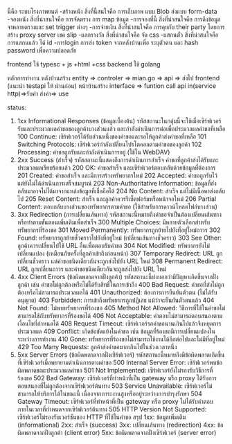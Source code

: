 นี้คือ ระบบโรงภาพยนต์
-สร้างหนัง สิ่งที่นี้สนใจคือ การเก็บภาพ แบบ Blob ส่งแบบ form-data
-จองหนัง สิ่งที่น่าสนใจคือ การจัดตราง การ map ข้อมูล
-การจองที่นี้ สิ่งที่น่าสนใจคือ การดึงข้อมูลจาหลายตรางและ set trigger ต่างๆ
-การจ่ายเงิน สิ่งที่น่าสนใจคือ การคุยกับ their party โดยการ สร้าง proxy server เชค slip
-แลกรางวัล สิ่งที่น่าสนใจคือ จัด css
-แสกนตั๋ว สิ่งที่น่าสนใจคือ การแสกนแล้ว ได้ id
-การlogin การส่ง token จากหลังบ้านเพื่อ ระบุตัวตน และ hash password เพื่อความปลอดภัย

frontend ใช้ typesc + js +html +css
backend ใช้ golang 

หลักการทำงาน
หลังบ้านสร้าง entity => controler => mian.go => api => ส่งไป frontend (แนะนำ testapi ให้ ผ่านก่อน)
หน้าบ้านสร้าง interface => funtion call api in(service http)=>รับค่า ส่งค่า=> use

status:
1. 1xx Informational Responses (ข้อมูลเบื้องต้น)
รหัสสถานะในกลุ่มนี้จะใช้เมื่อเซิร์ฟเวอร์รับและประมวลผลคำขอของลูกค้าบางส่วนแล้ว และกำลังดำเนินการต่อเพื่อประมวลผลคำขอที่เหลือ
100 Continue: เซิร์ฟเวอร์ได้รับส่วนหนึ่งของคำขอและรอให้ลูกค้าส่งคำขอที่เหลือ
101 Switching Protocols: เซิร์ฟเวอร์กำลังเปลี่ยนโปรโตคอลตามคำขอของลูกค้า
102 Processing: คำขอถูกรับและกำลังดำเนินการอยู่ (ใช้ใน WebDAV)
2. 2xx Success (สำเร็จ)
รหัสสถานะนี้แสดงถึงการดำเนินการสำเร็จ คำขอที่ลูกค้าส่งได้รับและประมวลผลเรียบร้อยแล้ว
200 OK: คำขอสำเร็จ และเซิร์ฟเวอร์ตอบกลับด้วยข้อมูลที่ต้องการ
201 Created: คำขอสำเร็จ และมีการสร้างทรัพยากรใหม่
202 Accepted: คำขอถูกรับไว้ แต่ยังไม่ได้ดำเนินการเสร็จสมบูรณ์
203 Non-Authoritative Information: ข้อมูลที่ส่งกลับมาอาจไม่ได้มาจากแหล่งข้อมูลที่เชื่อถือได้
204 No Content: สำเร็จ แต่ไม่มีเนื้อหาส่งกลับไป
205 Reset Content: สำเร็จ และลูกค้าควรรีเซ็ตฟอร์มหรือหน้าจอใหม่
206 Partial Content: ตอบกลับบางส่วนของทรัพยากรตามคำขอ (ใช้สำหรับการดาวน์โหลดไฟล์บางส่วน)
3. 3xx Redirection (การเปลี่ยนเส้นทาง)
รหัสสถานะนี้หมายถึงคำขอจำเป็นต้องเปลี่ยนเส้นทางหรือทำตามขั้นตอนเพิ่มเติมเพื่อสำเร็จ
300 Multiple Choices: มีหลายตัวเลือกสำหรับทรัพยากรที่ร้องขอ
301 Moved Permanently: ทรัพยากรถูกย้ายไปยังที่อยู่ใหม่ถาวร
302 Found: ทรัพยากรถูกย้ายชั่วคราวไปยังที่อยู่ใหม่ (เปลี่ยนเส้นทางชั่วคราว)
303 See Other: ลูกค้าควรเปลี่ยนไปใช้ URL อื่นเพื่อตอบรับคำขอ
304 Not Modified: ทรัพยากรยังไม่เปลี่ยนแปลง (เหมือนกับครั้งที่ลูกค้าเข้าถึงก่อนหน้า)
307 Temporary Redirect: URL ถูกเปลี่ยนชั่วคราว แต่คำขอชนิดเดียวกันจะถูกส่งไปยัง URL ใหม่
308 Permanent Redirect: URL ถูกเปลี่ยนถาวร และคำขอชนิดเดียวกันจะถูกส่งไปยัง URL ใหม่
4. 4xx Client Errors (ข้อผิดพลาดจากฝั่งลูกค้า)
รหัสสถานะนี้บ่งบอกว่ามีปัญหาเกิดขึ้นจากฝั่งลูกค้า เช่น คำขอไม่ถูกต้องหรือไม่ได้รับสิทธิ์ในการเข้าถึง
400 Bad Request: คำขอที่ส่งไม่ถูกต้องหรือไม่สามารถประมวลผลได้
401 Unauthorized: ต้องการการยืนยันตัวตน (ไม่ได้รับอนุญาต)
403 Forbidden: การเข้าถึงทรัพยากรถูกปฏิเสธ แม้ว่าจะยืนยันตัวตนแล้ว
404 Not Found: ไม่พบทรัพยากรที่ร้องขอ
405 Method Not Allowed: วิธีการที่ใช้ในคำขอไม่สามารถใช้กับทรัพยากรที่ร้องขอได้
406 Not Acceptable: คำตอบไม่สามารถตอบสนองตามเงื่อนไขที่กำหนดได้
408 Request Timeout: เซิร์ฟเวอร์รอคำขอนานเกินไปแล้วจึงหยุดการประมวลผล
409 Conflict: เกิดข้อขัดแย้งในคำขอ เช่น ข้อมูลที่ร้องขอมีการเปลี่ยนแปลงในระหว่างการทำงาน
410 Gone: ทรัพยากรที่ร้องขอไม่สามารถใช้งานได้อีกต่อไปและไม่มีที่อยู่ใหม่
429 Too Many Requests: ลูกค้าส่งคำขอมากเกินไปในช่วงเวลาหนึ่ง
5. 5xx Server Errors (ข้อผิดพลาดจากฝั่งเซิร์ฟเวอร์)
รหัสสถานะนี้หมายถึงมีข้อผิดพลาดเกิดขึ้นที่เซิร์ฟเวอร์เมื่อพยายามดำเนินการตามคำขอ
500 Internal Server Error: เซิร์ฟเวอร์พบข้อผิดพลาดขณะประมวลผลคำขอ
501 Not Implemented: เซิร์ฟเวอร์ยังไม่รองรับวิธีการที่ร้องขอ
502 Bad Gateway: เซิร์ฟเวอร์ที่ทำหน้าที่เป็น gateway หรือ proxy ได้รับการตอบสนองที่ไม่ถูกต้องจากเซิร์ฟเวอร์ต้นทาง
503 Service Unavailable: เซิร์ฟเวอร์ไม่สามารถให้บริการได้ในขณะนี้ เนื่องจากภาระงานสูงหรืออยู่ระหว่างการบำรุงรักษา
504 Gateway Timeout: เซิร์ฟเวอร์ที่ทำหน้าที่เป็น gateway หรือ proxy ไม่ได้รับคำตอบภายในเวลาที่กำหนดจากเซิร์ฟเวอร์ต้นทาง
505 HTTP Version Not Supported: เซิร์ฟเวอร์ไม่รองรับเวอร์ชันของ HTTP ที่ใช้ในคำขอ
สรุป
1xx: ข้อมูลเพิ่มเติม (informational)
2xx: สำเร็จ (success)
3xx: เปลี่ยนเส้นทาง (redirection)
4xx: ข้อผิดพลาดจากฝั่งลูกค้า (client error)
5xx: ข้อผิดพลาดจากฝั่งเซิร์ฟเวอร์ (server error)
